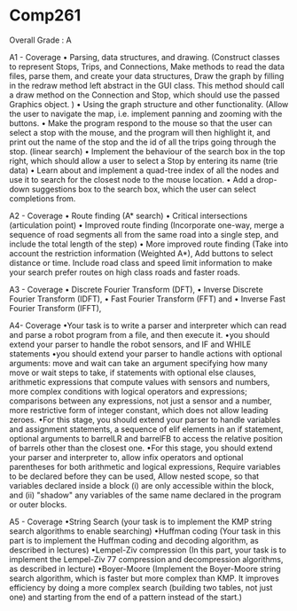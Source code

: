 # Comp261
Overall Grade : A

A1 - Coverage
• Parsing, data structures, and drawing. (Construct classes to represent Stops, Trips, and Connections, Make methods to read the data files, parse them, and create your data structures, Draw the graph by filling in the redraw method left abstract in the GUI class. This method should call a draw method on the Connection and Stop, which should use the passed Graphics object. )
• Using the graph structure and other functionality. (Allow the user to navigate the map, i.e. implement panning and zooming with the buttons.
• Make the program respond to the mouse so that the user can select a stop with the mouse, and the program will then highlight it, and print out the name of the stop and the id of all the trips going through the stop. (linear search)
• Implement the behaviour of the search box in the top right, which should allow a user to select a Stop by entering its name (trie data)
• Learn about and implement a quad-tree index of all the nodes and use it to search for the closest node to the mouse location.
• Add a drop-down suggestions box to the search box, which the user can select completions from.

A2 - Coverage
• Route finding (A* search)
• Critical intersections (articulation point)
• Improved route finding (Incorporate one-way,  merge a sequence of road segments all from the same road into a single step, and include the total length of the step)
• More improved route finding (Take into account the restriction information (Weighted A*), Add buttons to select distance or time. Include road class and speed limit information to
make your search prefer routes on high class roads and faster roads.

A3 - Coverage
• Discrete Fourier Transform (DFT),
• Inverse Discrete Fourier Transform (IDFT),
• Fast Fourier Transform (FFT) and
• Inverse Fast Fourier Transform (IFFT),

A4- Coverage
•Your task is to write a parser and interpreter which can read and parse a robot program from a file, and then execute it.
•you should extend your parser to handle the robot sensors, and IF and WHILE statements
•you should extend your parser to handle actions with optional arguments: move and wait can take an argument specifying how many move or wait steps to take, if statements with optional else clauses, arithmetic expressions that compute values with sensors and numbers, more complex conditions with logical operators and expressions; comparisons between any expressions, not just a sensor and a number, more restrictive form of integer constant, which does not allow leading zeroes.
•For this stage, you should extend your parser to handle variables and assignment statements, a sequence of elif elements in an if statement, optional arguments to barrelLR and barrelFB to access the relative position of barrels other than the closest one.
•For this stage, you should extend your parser and interpreter to, allow infix operators and optional parentheses for both arithmetic and logical expressions, Require variables to be declared before they can be used, Allow nested scope, so that variables declared inside a block (i) are only accessible within the block, and (ii) "shadow" any variables of the same name declared in the program or outer blocks.

A5 - Coverage
•String Search (your task is to implement the KMP string search algorithms to enable searching)
•Huffman coding (Your task in this part is to implement the Huffman coding and decoding algorithm, as described in lectures)
•Lempel-Ziv compression (In this part, your task is to implement the Lempel-Ziv 77 compression and decompression algorithms, as described in lecture)
•Boyer-Moore (Implement the Boyer-Moore string search algorithm, which is faster but more complex than KMP. It improves efficiency by doing a more complex search (building two tables, not just one) and starting from the end of a pattern instead of the start.)
